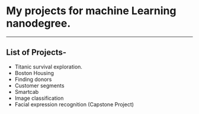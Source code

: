 # My projects for machine Learning nanodegree.
---

## List of Projects-

* Titanic survival exploration.
* Boston Housing
* Finding donors
* Customer segments
* Smartcab
* Image classification
* Facial expression recognition (Capstone Project)
